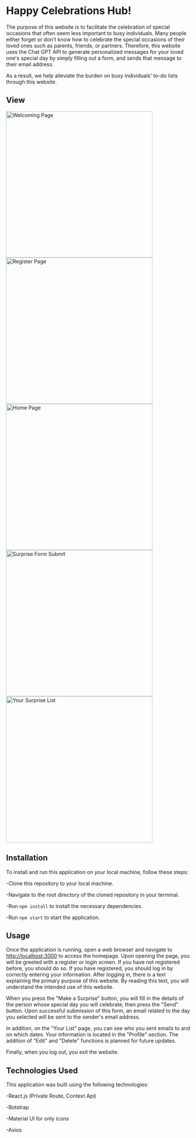 # Happy Celebrations Hub!

The purpose of this website is to facilitate the celebration of special occasions that often seem less important to busy individuals. Many people either forget or don't know how to celebrate the special occasions of their loved ones such as parents, friends, or partners. Therefore, this website uses the Chat GPT API to generate personalized messages for your loved one's special day by simply filling out a form, and sends that message to their email address.

As a result, we help alleviate the burden on busy individuals' to-do lists through this website.

## View

<p>
 <img src="https://res.cloudinary.com/dxqyvjf5r/image/upload/v1683906868/register%20form/CelebrationsHub1_z7mpbe.png" width="400" title="Welcoming Page">
 <img src="https://res.cloudinary.com/dxqyvjf5r/image/upload/v1683906870/register%20form/CelebrationsHub2_zc9ube.png" width="400" title="Register Page">
 <img src="https://res.cloudinary.com/dxqyvjf5r/image/upload/v1683906873/register%20form/CelebrationsHub3_b5zmue.png" width="400" title="Home Page">
 <img src="https://res.cloudinary.com/dxqyvjf5r/image/upload/v1683906874/register%20form/CelebrationsHub4_wpl0u7.png" width="400" title="Surprise Form Submit">
 <img src="https://res.cloudinary.com/dxqyvjf5r/image/upload/v1683906960/register%20form/CelebrationsHub5_pphamu.png" width="400" title="Your Surprise List">
</p>

## Installation

To install and run this application on your local machine, follow these steps:

-Clone this repository to your local machine.

-Navigate to the root directory of the cloned repository in your terminal.

-Run `npm install` to install the necessary dependencies.

-Run `npm start` to start the application.

## Usage

Once the application is running, open a web browser and navigate to [http://localhost:3000](http://localhost:3000) to access the homepage. Upon opening the page, you will be greeted with a register or login screen. If you have not registered before, you should do so. If you have registered, you should log in by correctly entering your information. After logging in, there is a text explaining the primary purpose of this website. By reading this text, you will understand the intended use of this website.

When you press the "Make a Surprise" button, you will fill in the details of the person whose special day you will celebrate, then press the "Send" button. Upon successful submission of this form, an email related to the day you selected will be sent to the sender's email address.

In addition, on the "Your List" page, you can see who you sent emails to and on which dates. Your information is located in the "Profile" section. The addition of "Edit" and "Delete" functions is planned for future updates.

Finally, when you log out, you exit the website.

## Technologies Used

This application was built using the following technologies:

-React.js (Private Route, Context Api)

-Botstrap

-Material UI for only icons

-Axios
